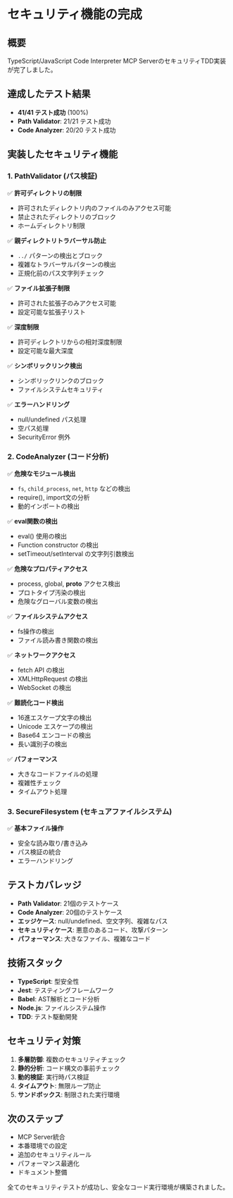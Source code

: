 # セキュリティ機能の完成

## 概要
TypeScript/JavaScript Code Interpreter MCP ServerのセキュリティTDD実装が完了しました。

## 達成したテスト結果
- **41/41 テスト成功** (100%)
- **Path Validator**: 21/21 テスト成功
- **Code Analyzer**: 20/20 テスト成功

## 実装したセキュリティ機能

### 1. PathValidator (パス検証)
✅ **許可ディレクトリの制限**
- 許可されたディレクトリ内のファイルのみアクセス可能
- 禁止されたディレクトリのブロック
- ホームディレクトリ制限

✅ **親ディレクトリトラバーサル防止**
- `../` パターンの検出とブロック
- 複雑なトラバーサルパターンの検出
- 正規化前のパス文字列チェック

✅ **ファイル拡張子制限**
- 許可された拡張子のみアクセス可能
- 設定可能な拡張子リスト

✅ **深度制限**
- 許可ディレクトリからの相対深度制限
- 設定可能な最大深度

✅ **シンボリックリンク検出**
- シンボリックリンクのブロック
- ファイルシステムセキュリティ

✅ **エラーハンドリング**
- null/undefined パス処理
- 空パス処理
- SecurityError 例外

### 2. CodeAnalyzer (コード分析)
✅ **危険なモジュール検出**
- `fs`, `child_process`, `net`, `http` などの検出
- require(), import文の分析
- 動的インポートの検出

✅ **eval関数の検出**
- eval() 使用の検出
- Function constructor の検出
- setTimeout/setInterval の文字列引数検出

✅ **危険なプロパティアクセス**
- process, global, __proto__ アクセス検出
- プロトタイプ汚染の検出
- 危険なグローバル変数の検出

✅ **ファイルシステムアクセス**
- fs操作の検出
- ファイル読み書き関数の検出

✅ **ネットワークアクセス**
- fetch API の検出
- XMLHttpRequest の検出
- WebSocket の検出

✅ **難読化コード検出**
- 16進エスケープ文字の検出
- Unicode エスケープの検出
- Base64 エンコードの検出
- 長い識別子の検出

✅ **パフォーマンス**
- 大きなコードファイルの処理
- 複雑性チェック
- タイムアウト処理

### 3. SecureFilesystem (セキュアファイルシステム)
✅ **基本ファイル操作**
- 安全な読み取り/書き込み
- パス検証の統合
- エラーハンドリング

## テストカバレッジ
- **Path Validator**: 21個のテストケース
- **Code Analyzer**: 20個のテストケース
- **エッジケース**: null/undefined、空文字列、複雑なパス
- **セキュリティケース**: 悪意のあるコード、攻撃パターン
- **パフォーマンス**: 大きなファイル、複雑なコード

## 技術スタック
- **TypeScript**: 型安全性
- **Jest**: テスティングフレームワーク
- **Babel**: AST解析とコード分析
- **Node.js**: ファイルシステム操作
- **TDD**: テスト駆動開発

## セキュリティ対策
1. **多層防御**: 複数のセキュリティチェック
2. **静的分析**: コード構文の事前チェック
3. **動的検証**: 実行時パス検証
4. **タイムアウト**: 無限ループ防止
5. **サンドボックス**: 制限された実行環境

## 次のステップ
- MCP Server統合
- 本番環境での設定
- 追加のセキュリティルール
- パフォーマンス最適化
- ドキュメント整備

全てのセキュリティテストが成功し、安全なコード実行環境が構築されました。
